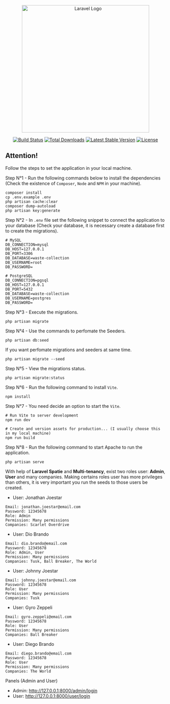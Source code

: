 <p align="center"><a href="https://laravel.com" target="_blank"><img src="https://raw.githubusercontent.com/laravel/art/master/logo-lockup/5%20SVG/2%20CMYK/1%20Full%20Color/laravel-logolockup-cmyk-red.svg" width="400" alt="Laravel Logo"></a></p>

<p align="center">
<a href="https://github.com/laravel/framework/actions"><img src="https://github.com/laravel/framework/workflows/tests/badge.svg" alt="Build Status"></a>
<a href="https://packagist.org/packages/laravel/framework"><img src="https://img.shields.io/packagist/dt/laravel/framework" alt="Total Downloads"></a>
<a href="https://packagist.org/packages/laravel/framework"><img src="https://img.shields.io/packagist/v/laravel/framework" alt="Latest Stable Version"></a>
<a href="https://packagist.org/packages/laravel/framework"><img src="https://img.shields.io/packagist/l/laravel/framework" alt="License"></a>
</p>

## Attention!

Follow the steps to set the application in your local machine.

Step N°1 - Run the following commands below to install the dependencies (Check the existence of `Composer`, `Node` and `NPM` in your machine).

```
composer install 
cp .env.example .env 
php artisan cache:clear 
composer dump-autoload 
php artisan key:generate
```

Step N°2 - In `.env` file set the following snippet to connect the application to your database (Check your database, it is necessary create a database first to create the migrations).
```
# MySQL
DB_CONNECTION=mysql
DB_HOST=127.0.0.1
DB_PORT=3306
DB_DATABASE=waste-collection
DB_USERNAME=root
DB_PASSWORD=

# PostgreSQL
DB_CONNECTION=pgsql
DB_HOST=127.0.0.1
DB_PORT=5432
DB_DATABASE=waste-collection
DB_USERNAME=postgres
DB_PASSWORD=
```

Step N°3 - Execute the migrations.

```
php artisan migrate
```

Step N°4 - Use the commands to perfomate the Seeders.

```
php artisan db:seed
```

If you want perfomate migrations and seeders at same time.
```
php artisan migrate --seed
```

Step N°5 - View the migrations status.
```
php artisan migrate:status
```

Step N°6 - Run the following command to install `Vite`.
```
npm install
```

Step N°7 - You need decide an option to start the `Vite`.
```
# Run Vite to server development
npm run dev
 
# Create and version assets for production... (I usually choose this in my local machine)
npm run build
```

Step N°8 - Run the following command to start Apache to run the application.
```
php artisan serve
```

With help of **Laravel Spatie** and **Multi-tenancy**, exist two roles user: **Admin**, **User** and many companies. Making certains roles user has more privileges than others, it is very important you run the seeds to those users be created.

* User: Jonathan Joestar
```
Email: jonathan.joestar@email.com
Password: 12345678
Role: Admin
Permission: Many permissions
Companies: Scarlet Overdrive
```

* User: Dio Brando
```
Email: dio.brando@email.com
Password: 12345678
Role: Admin, User
Permission: Many permissions
Companies: Tusk, Ball Breaker, The World
```

* User: Johnny Joestar
```
Email: johnny.joestar@email.com
Password: 12345678
Role: User
Permission: Many permissions
Companies: Tusk
```

* User: Gyro Zeppeli
```
Email: gyro.zeppeli@email.com
Password: 12345678
Role: User
Permission: Many permissions
Companies: Ball Breaker
```

* User: Diego Brando
```
Email: diego.brando@email.com
Password: 12345678
Role: User
Permission: Many permissions
Companies: The World
```

Panels (Admin and User)
- Admin: http://127.0.0.1:8000/admin/login
- User: http://127.0.0.1:8000/user/login

